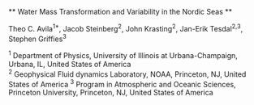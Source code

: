 ** Water Mass Transformation and Variability in the Nordic Seas ** 

Theo C. Avila<sup>1*</sup>, Jacob Steinberg<sup>2</sup>, John Krasting<sup>2</sup>, Jan-Erik Tesdal<sup>2,3</sup>, Stephen Griffies<sup>3</sup> 

<sup>1</sup> Department of Physics, University of Illinois at Urbana-Champaign, Urbana, IL, United States of America  
<sup>2</sup> Geophysical Fluid dynamics Laboratory, NOAA, Princeton, NJ, United States of America
<sup>3</sup> Program in Atmospheric and Oceanic Sciences, Princeton University, Princeton, NJ, United States of America

